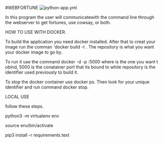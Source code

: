 

#WEBFORTUNE
![python-app.yml](https://github.com/github/qhussey32/webfortune/actions/workflows/python-app.yml/badge.svg)


In this program the user will communicatewith the command line through the webserver to get fortunes, use cowsay, or both.

HOW TO USE WITH DOCKER.

To build the application you need docker installed. After that to creat your image run the comman 'docker build -t <repository>. The repository is what you want your docker image to go by.


To run it use the command docker -d -p <port>:5000 <repository> where <port> is the one you want t obind, 5000 is the conatainer port that its bound to while repository is the identifier used previously to build it.

To stop the docker container use docker ps. Then look for your unique identifier and run command docker stop.

LOCAL USE

follow these steps.

python3 -m virtualenv env

source env/bin/activate

pip3 install -r requirements.text
